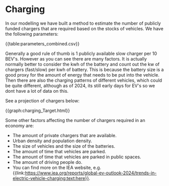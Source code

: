 # Charging
In our modelling we have built a method to estimate the number of publicly funded chargers that are required based on the stocks of vehicles. We have the following parameters:
    
{{table:parameters_combined.csv}}

Generally a good rule of thumb is 1 publicly available slow charger per 10 BEV's. However as you can see there are many factors. It is actually normally better to consider the kwh of the battery and count out the kw of chargers (fast/slow) per kwh of battery. This is because the battery size is a good proxy for the amount of energy that needs to be put into the vehicle. Then there are also the charging patterns of different vehicles, which could be quite different, although as of 2024, its still early days for EV's so we dont have a lot of data on this.

See a projection of chargers below:
    
{{graph:charging_Target.html}}

Some other factors affecting the number of chargers required in an economy are:
 - The amount of private chargers that are available.
 - Urban density and population density.
 - The size of vehicles and the size of the batteries.
 - The amount of time that vehicles are parked.
 - The amount of time that vehicles are parked in public spaces.
 - The amount of driving people do.
 - You can find more on the IEA website, e.g. {{link:https://www.iea.org/reports/global-ev-outlook-2024/trends-in-electric-vehicle-charging:text:here}}.



